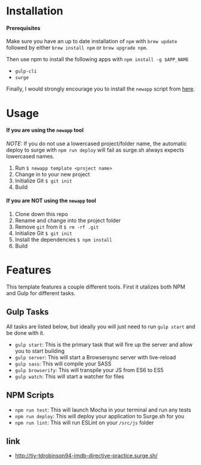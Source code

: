 # Installation

#### Prerequisites

Make sure you have an up to date installation of `npm`
with `brew update` followed by either `brew install npm` or `brew upgrade npm`.

Then use npm to install the following apps with `npm install -g $APP_NAME`
* `gulp-cli`
* `surge`

Finally, I would strongly encourage you to install the `newapp` script from [here][newapp].

[newapp]: https://gist.github.com/kingcons/a25733c233faf10847cbb4ff557e6843

# Usage

#### If you are using the `newapp` tool

*NOTE:* If you do not use a lowercased project/folder name, the automatic deploy to surge with `npm run deploy` will fail as surge.sh always expects lowercased names.

1. Run `$ newapp template <project name>`
2. Change in to your new project
3. Initialize Git `$ git init`
4. Build

#### If you are NOT using the `newapp` tool

1. Clone down this repo
2. Rename and change into the project folder
3. Remove `git` from it `$ rm -rf .git`
4. Initialize Git `$ git init`
5. Install the dependencies `$ npm install`
6. Build


# Features

This template features a couple different tools. First it utalizes both NPM and Gulp for different tasks.

## Gulp Tasks

All tasks are listed below, but ideally you will just need to run `gulp start` and be done with it.

- `gulp start`: This is the primary task that will fire up the server and allow you to start building
- `gulp server`: This will start a Browsersync server with live-reload
- `gulp sass`: This will compile your SASS
- `gulp browserify`: This will transpile your JS from ES6 to ES5
- `gulp watch`: This will start a watcher for files

## NPM Scripts

- `npm run test`: This will launch Mocha in your terminal and run any tests
- `npm run deploy`: This will deploy your application to Surge.sh for you
- `npm run lint`: This will run ESLint on your `/src/js` folder


## link

- http://tiy-tdrobinson94-imdb-directive-practice.surge.sh/
